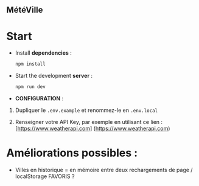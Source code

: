 ## MétéVille

# Start

* Install **dependencies** : 

    ```bash
    npm install
    ```
* Start the development **server** : 

    ```bash
    npm run dev
    ```

*  **CONFIGURATION** : 

1. Dupliquer le `.env.example` et renommez-le en `.env.local`

2. Renseigner votre API Key, par exemple en utilisant ce lien :  [https://www.weatherapi.com] (https://www.weatherapi.com)

# Améliorations possibles :

* Villes en historique = en mémoire entre deux rechargements de page / localStorage  FAVORIS ?